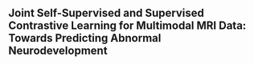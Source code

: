 ## Joint Self-Supervised and Supervised Contrastive Learning for Multimodal MRI Data: Towards Predicting Abnormal Neurodevelopment
